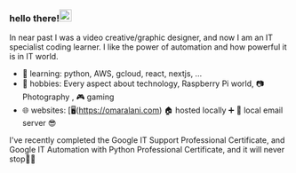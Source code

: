 ### hello there!<img src="https://media.giphy.com/media/hvRJCLFzcasrR4ia7z/giphy.gif" width="22">

In near past I was a video creative/graphic designer, and now I am an IT specialist coding learner.
I like the power of automation and how powerful it is in IT world.

- 🔭 learning: python, AWS, gcloud, react, nextjs, ...
- 🌱 hobbies: Every aspect about technology, Raspberry Pi world, 📷 Photography , 🎮 gaming
- 🌐 websites: [🖥️(https://omaralani.com) 🏠 hosted locally ➕ 📩 local email server 😎

I've recently completed the Google IT Support Professional Certificate, and Google IT Automation with Python Professional Certificate, and it will never stop👨‍💻
